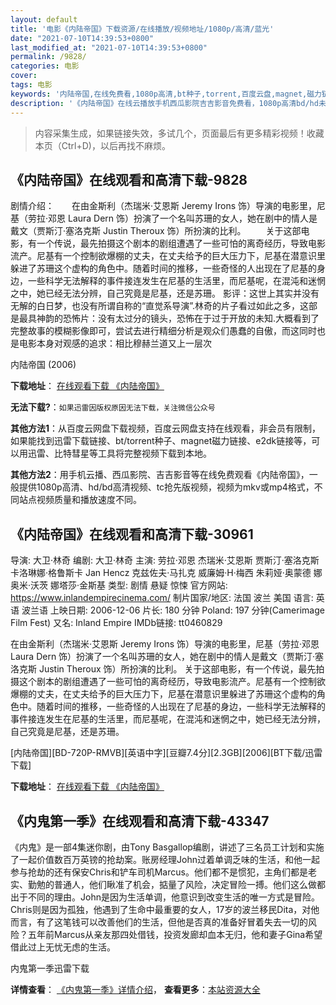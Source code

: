 ```yaml
---
layout: default
title: '电影《内陆帝国》下载资源/在线播放/视频地址/1080p/高清/蓝光'
date: "2021-07-10T14:39:53+0800"
last_modified_at: "2021-07-10T14:39:53+0800"
permalink: /9828/
categories: 电影
cover:
tags: 电影
keywords: '内陆帝国,在线免费看,1080p高清,bt种子,torrent,百度云盘,magnet,磁力链,迅雷下载资源'
description: '《内陆帝国》在线云播放手机西瓜影院吉吉影音免费看，1080p高清bd/hd未删减完整版和tc抢先枪版，mkv/mp4格式，附带bt/torrent种子、magnet/磁力链、百度云盘、网盘资源迅雷下载链接'
---
```


>内容采集生成，如果链接失效，多试几个，页面最后有更多精彩视频！收藏本页（Ctrl+D)，以后再找不麻烦。


## 《内陆帝国》在线观看和高清下载-9828

剧情介绍：　　在由金斯利（杰瑞米·艾恩斯 Jeremy Irons 饰）导演的电影里，尼基（劳拉·邓恩 Laura Dern 饰）扮演了一个名叫苏珊的女人，她在剧中的情人是戴文（贾斯汀·塞洛克斯 Justin Theroux 饰）所扮演的比利。 　　关于这部电影，有一个传说，最先拍摄这个剧本的剧组遭遇了一些可怕的离奇经历，导致电影流产。尼基有一个控制欲爆棚的丈夫，在丈夫给予的巨大压力下，尼基在潜意识里躲进了苏珊这个虚构的角色中。随着时间的推移，一些奇怪的人出现在了尼基的身边，一些科学无法解释的事件接连发生在尼基的生活里，而尼基呢，在混沌和迷惘之中，她已经无法分辨，自己究竟是尼基，还是苏珊。 影评：这世上其实并没有无解的白日梦，也没有所谓自称的“直觉系导演”.林奇的片子看过如此之多，这部是最具神韵的恐怖片：没有太过分的镜头，恐怖在于过于开放的未知.大概看到了完整故事的模糊影像即可，尝试去进行精细分析是观众们愚蠢的自傲，而这同时也是电影本身对观感的追求：相比穆赫兰道又上一层次


内陆帝国 (2006)

**下载地址**： [在线观看下载 《内陆帝国》](https://www.btbtdy.me/btdy/dy8975.html) 


**无法下载?**：`如果迅雷因版权原因无法下载，关注微信公众号 `

**其他方法1**：从百度云网盘下载视频，百度云网盘支持在线观看，非会员有限制，如果能找到迅雷下载链接、bt/torrent种子、magnet磁力链接、e2dk链接等，可以用迅雷、比特彗星等工具将完整视频下载到本地。

**其他方法2**：用手机云播、西瓜影院、吉吉影音等在线免费观看《内陆帝国》，一般提供1080p高清、hd/bd高清视频、tc抢先版视频，视频为mkv或mp4格式，不同站点视频质量和播放速度不同。


## 《内陆帝国》在线观看和高清下载-30961

导演: 大卫·林奇 编剧: 大卫·林奇 主演: 劳拉·邓恩 杰瑞米·艾恩斯 贾斯汀·塞洛克斯 卡洛琳娜·格鲁斯卡 Jan Hencz 克兹佐夫·马扎克 威廉姆·H·梅西 朱莉娅·奥蒙德 娜奥米·沃茨 娜塔莎·金斯基 类型: 剧情 悬疑 惊悚 官方网站: https://www.inlandempirecinema.com/ 制片国家/地区: 法国 波兰 美国 语言: 英语 波兰语 上映日期: 2006-12-06 片长: 180 分钟 Poland: 197 分钟(Camerimage Film Fest) 又名: Inland Empire IMDb链接: tt0460829

在由金斯利（杰瑞米·艾恩斯 Jeremy Irons 饰）导演的电影里，尼基（劳拉·邓恩 Laura Dern 饰）扮演了一个名叫苏珊的女人，她在剧中的情人是戴文（贾斯汀·塞洛克斯 Justin Theroux 饰）所扮演的比利。 关于这部电影，有一个传说，最先拍摄这个剧本的剧组遭遇了一些可怕的离奇经历，导致电影流产。尼基有一个控制欲爆棚的丈夫，在丈夫给予的巨大压力下，尼基在潜意识里躲进了苏珊这个虚构的角色中。随着时间的推移，一些奇怪的人出现在了尼基的身边，一些科学无法解释的事件接连发生在尼基的生活里，而尼基呢，在混沌和迷惘之中，她已经无法分辨，自己究竟是尼基，还是苏珊。


[内陆帝国][BD-720P-RMVB][英语中字][豆瓣7.4分][2.3GB][2006][BT下载/迅雷下载]

**下载地址**： [在线观看下载 《内陆帝国》](https://www.btdx8.com/torrent/inland_empire_2006.html) 


## 《内鬼第一季》在线观看和高清下载-43347

《内鬼》是一部4集迷你剧，由Tony Basgallop编剧，讲述了三名员工计划和实施了一起价值数百万英镑的抢劫案。账房经理John过着单调乏味的生活，和他一起参与抢劫的还有保安Chris和铲车司机Marcus。他们都不是惯犯，主角们都是老实、勤勉的普通人，他们瞅准了机会，掂量了风险，决定冒险一搏。他们这么做都出于不同的理由。John是因为生活单调，他意识到改变生活的唯一方式是冒险。Chris则是因为孤独，他遇到了生命中最重要的女人，17岁的波兰移民Dita，对他而言，有了这笔钱可以改善他们的生活，但他是否真的准备好冒着失去一切的风险？五年前Marcus从亲友那四处借钱，投资发廊却血本无归，他和妻子Gina希望借此过上无忧无虑的生活。


内鬼第一季迅雷下载

**详情查看**： [《内鬼第一季》详情介绍](/movie/43347/)， **查看更多**：[本站资源大全](/movie/t/all/)

